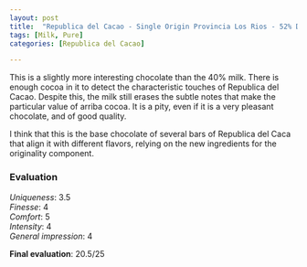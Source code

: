 ```yaml
---
layout: post
title:  "Republica del Cacao - Single Origin Provincia Los Rios - 52% Dark Milk chocolate"
tags: [Milk, Pure] 
categories: [Republica del Cacao]

---
```


This is a slightly more interesting chocolate than the 40% milk. There is enough cocoa in it to detect the characteristic touches of Republica del Cacao. Despite this, the milk still erases the subtle notes that make the particular value of arriba cocoa. It is a pity, even if it is a very pleasant chocolate, and of good quality.

I think that this is the base chocolate of several bars of Republica del Caca that align it with different flavors, relying on the new ingredients for the originality component.


### Evaluation

_Uniqueness_: 3.5  
_Finesse_: 4  
_Comfort_: 5  
_Intensity_: 4  
_General impression_: 4

**Final evaluation**: 20.5/25